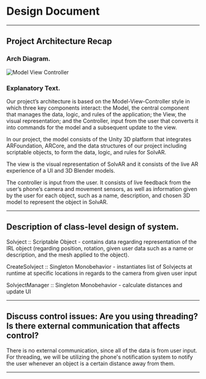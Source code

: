 # Design Document

---

## Project Architecture Recap

### Arch Diagram.

![Model View Controller](diagrams/SolvARch.png)

### Explanatory Text.

Our project’s architecture is based on the Model-View-Controller style in which three key components interact: the Model, the central component that manages the data, logic, and rules of the application; the View, the visual representation; and the Controller, input from the user that converts it into commands for the model and a subsequent update to the view.

In our project, the model consists of the Unity 3D platform that integrates ARFoundation, ARCore, and the data structures of our project including scriptable objects, to form the data, logic, and rules for SolvAR.

The view is the visual representation of SolvAR and it consists of the live AR experience of a UI and 3D Blender models.

The controller is input from the user. It consists of live feedback from the user’s phone’s camera and movement sensors, as well as information given by the user for each object, such as a name, description, and chosen 3D model to represent the object in SolvAR.

---

## Description of class-level design of system.

Solvject :: Scriptable Object - contains data regarding representation of the IRL object (regarding position, rotation, given user data such as a name or description, and the mesh applied to the object).

CreateSolvject :: Singleton Monobehavior - instantiates list of Solvjects at runtime at specific locations in regards to the camera from given user input

SolvjectManager :: Singleton Monobehavior - calculate distances and update UI

---

## Discuss control issues: Are you using threading? Is there external communication that affects control?

There is no external communication, since all of the data is from user input. For threading, we will be utilizing the phone's notification system to notify the user whenever an object is a certain distance away from them.

---
